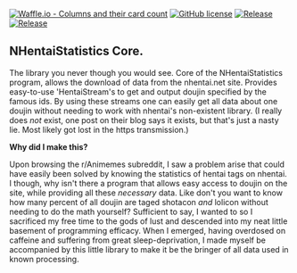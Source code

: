 [![Waffle.io - Columns and their card count](https://badge.waffle.io/IS-BODAND/nhstatistics-core.svg?columns=all&style=flat-square)](https://waffle.io/IS-BODAND/nhstatistics-core)
[![GitHub license](https://img.shields.io/badge/license-Apache%20License%202.0-blue.svg?style=flat-square)](http://www.apache.org/licenses/LICENSE-2.0)
[![Release](https://jitpack.io/v/IS-BODAND/nhstatistics-core.svg?style=flat-square)](https://jitpack.io/#IS-BODAND/nhstatistics-core)
[![Release](https://jitpack.io/v/org.bitbucket.bodand/nhstatistics-core.svg?style=flat-square)](https://jitpack.io/#org.bitbucket.bodand/nhstatistics-core)

NHentaiStatistics Core. 
--
The library you never though you would see. Core of the NHentaiStatistics program, allows the 
download of data from the nhentai.net site. Provides easy-to-use 'HentaiStream's to get and output doujin specified 
by the famous ids. By using these streams one can easily get all data about one doujin without needing to work with 
nhentai's non-existent library. (I really does *not* exist, one post on their blog says it exists, but that's just 
a nasty lie. Most likely got lost in the https transmission.)  

**Why did I make this?**  

Upon browsing the r/Animemes subreddit, I saw a problem arise that could have easily been solved by knowing the 
statistics of hentai tags on nhentai. I though, why isn't there a program that allows easy access to doujin on the site,
while providing all these *necessary* data. Like don't you want to know how many percent of all doujin are taged 
shotacon *and* lolicon without needing to do the math yourself? Sufficient to say, I wanted to so I sacrificed my 
free time to the gods of lust and descended into my neat little basement of programming efficacy. When I emerged, 
having overdosed on caffeine and suffering from great sleep-deprivation, I made myself be accompanied by this little 
library to make it be the bringer of all data used in known processing. 
